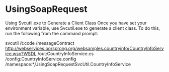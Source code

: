 # UsingSoapRequest
Using Svcutil.exe to Generate a Client Class
Once you have set your environment variable, use Svcutil.exe to generate a client class. To do this, run the following from the command prompt:

svcutil /t:code /messageContract http://webservices.oorsprong.org/websamples.countryinfo/CountryInfoService.wso?WSDL /out:CountryInfoService.cs /config:CountryInfoService.config /namespace:*,UsingSoapRequestSvcUtil.CountryInfoService

